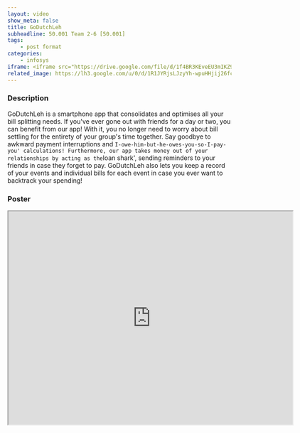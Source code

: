 ```yaml
---
layout: video
show_meta: false
title: GoDutchLeh
subheadline: 50.001 Team 2-6 [50.001]
tags:
    - post format
categories:
    - infosys
iframe: <iframe src="https://drive.google.com/file/d/1f4BR3KEveEU3mIKZ9xV0e9zzzLng8nVi/preview" width="320" height="240"></iframe>
related_image: https://lh3.google.com/u/0/d/1R1JYRjsLJzyYh-wpuHHjij26fcwQ9R_5=w300-h300-p-k-nu-iv1
---
```


### Description

GoDutchLeh is a smartphone app that consolidates and optimises all your bill splitting needs. If you've ever gone out with friends for a day or two, you can benefit from our app! With it, you no longer need to worry about bill settling for the entirety of your group's time together. Say goodbye to awkward payment interruptions and `I-owe-him-but-he-owes-you-so-I-pay-you' calculations! Furthermore, our app takes money out of your relationships by acting as the`loan shark', sending reminders to your friends in case they forget to pay. GoDutchLeh also lets you keep a record of your events and individual bills for each event in case you ever want to backtrack your spending!

### Poster

<iframe src="https://drive.google.com/file/d/1R1JYRjsLJzyYh-wpuHHjij26fcwQ9R_5/preview" width="640" height="480"></iframe>
